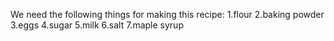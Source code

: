 We need the following things for making this recipe:
1.flour
2.baking powder
3.eggs
4.sugar
5.milk
6.salt
7.maple syrup
